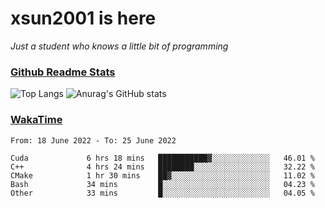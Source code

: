 # xsun2001 is here

*Just a student who knows a little bit of programming*

### [Github Readme Stats](https://github.com/anuraghazra/github-readme-stats)

![Top Langs](https://github-readme-stats.vercel.app/api/top-langs/?username=xsun2001&layout=compact&theme=radical) ![Anurag's GitHub stats](https://github-readme-stats.vercel.app/api?username=xsun2001&show_icons=true&theme=radical)

### [WakaTime](https://wakatime.com)

<!--START_SECTION:waka-->

```text
From: 18 June 2022 - To: 25 June 2022

Cuda             6 hrs 18 mins   ███████████▓░░░░░░░░░░░░░   46.01 %
C++              4 hrs 24 mins   ████████░░░░░░░░░░░░░░░░░   32.22 %
CMake            1 hr 30 mins    ██▓░░░░░░░░░░░░░░░░░░░░░░   11.02 %
Bash             34 mins         █░░░░░░░░░░░░░░░░░░░░░░░░   04.23 %
Other            33 mins         █░░░░░░░░░░░░░░░░░░░░░░░░   04.05 %
```

<!--END_SECTION:waka-->
